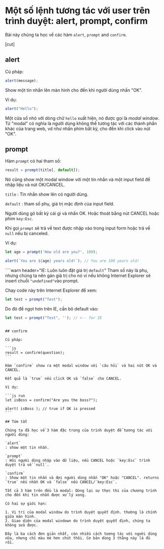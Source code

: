 # Một số lệnh tương tác với user trên trình duyệt: alert, prompt, confirm

Bài này chúng ta học về các hàm `alert`, `prompt` and `confirm`.

[cut]

## alert

Cú pháp:

```js
alert(message);
```

Show một tin nhắn lên màn hình cho đến khi người dùng nhấn "OK".

Ví dụ:

```js run
alert("Hello");
```

Một cửa sổ nhỏ với dòng chữ `hello` xuất hiện, nó được gọi là *modal window*. Từ "modal" có nghĩa là người dùng không thể tương tác với các thành phần khác của trang web, vd như nhấn phím bất kỳ, cho đến khi click vào nút "OK".

## prompt

Hàm `prompt` có hai tham số:

```js no-beautify
result = prompt(title[, default]);
```

Nó cũng show một modal window với một tin nhắn và một input field để nhập liệu và nút OK/CANCEL.

`title`
: Tin nhắn show lên có người dùng.

`default`
: tham số phụ, giá trị mặc định của input field.

Người dùng gõ bất kỳ cái gì và nhấn OK. Hoặc thoát bằng nút CANCEL hoặc phím `key:Esc`.

Khi gọi `prompt` sẽ trả về text được nhập vào trong input form hoặc trả về `null` nếu bị canceled.

Ví dụ:

```js run
let age = prompt('How old are you?', 100);

alert(`You are ${age} years old!`); // You are 100 years old!
```

````warn header="IE: Luôn luôn đặt giá trị `default`"
Tham số này là phụ, nhưng chúng ta nên gán giá trị cho nó vì nếu không Internet Explorer sẽ insert chuỗi `"undefined"`vào prompt.

Chạy code này trên Internet Explorer để xem:

```js run
let test = prompt("Test");
```

Do đó để ngọt hơn trên IE, cần bõ default vào:

```js run
let test = prompt("Test", ''); // <-- for IE
```
````

## confirm

Cú pháp:

```js
result = confirm(question);
```

Hàm `confirm` show ra một modal window với `câu hỏi` và hai nút OK và CANCEL.

Kết quả là `true` nếu click OK và `false` cho CANCEL.

Ví dụ:

```js run
let isBoss = confirm("Are you the boss?");

alert( isBoss ); // true if OK is pressed
```

## Tóm tắt

Chúng ta đã học về 3 hàm đặc trưng của trình duyệt để tương tác với người dùng:

`alert`
: show một tin nhắn.

`prompt`
: Hỏi người dùng nhập vào dữ liệu, nếu CANCEL hoặc `key:Esc` trình duyệt trả về `null`.

`confirm`
: Show một tin nhắn và đợi người dùng nhấn "OK" hoặc "CANCEL". returns `true` nếu nhấn OK và `false` nếu CANCEL/`key:Esc`.

Tất cả 3 hàm trên đều là modal: Dừng lại sự thực thi của chương trình cho đến khi tin nhắn được xử lý xong.

Có hai sự giới hạn:

1. Vị trí của modal window do trình duyệt quyết định. thường là chính giữa màn hình.
2. Giao diện của modal windown do trình duyệt quyết định, chúng ta không sửa được.

Đây là ba cách đơn giản nhất, còn nhiều cách tương tác với người dùng nữa, nhưng chỉ màu mè hơn chút thôi. Cơ bản dùng 3 thằng này là đủ rồi.
